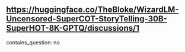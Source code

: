 ## https://huggingface.co/TheBloke/WizardLM-Uncensored-SuperCOT-StoryTelling-30B-SuperHOT-8K-GPTQ/discussions/1

contains_question: no